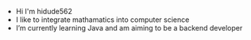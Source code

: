 - Hi I'm hidude562
- I like to integrate mathamatics into computer science
- I’m currently learning Java and am aiming to be a backend developer
